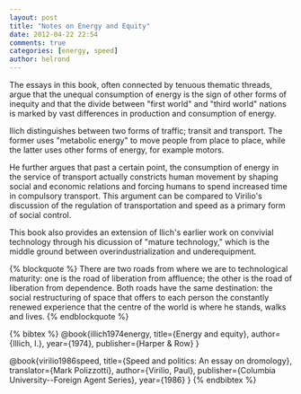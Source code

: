 ```yaml
---
layout: post
title: "Notes on Energy and Equity"
date: 2012-04-22 22:54
comments: true
categories: [energy, speed]
author: helrond
---
```

The essays in this book, often connected by tenuous thematic threads, argue that the unequal consumption of energy is the sign of other forms of inequity and that the divide between "first world" and "third world" nations is marked by vast differences in production and consumption of energy.

Ilich distinguishes between two forms of traffic; transit and transport. The former uses "metabolic energy" to move people from place to place, while the latter uses other forms of energy, for example motors.

He further argues that past a certain point, the consumption of energy in the service of transport actually constricts human movement by shaping social and economic relations and forcing humans to spend increased time in compulsory transport. This argument can be compared to Virilio's discussion of the regulation of transportation and speed as a primary form of social control.

This book also provides an extension of Ilich's earlier work on convivial technology through his dicussion of "mature technology," which is the middle ground between overindustrialization and underequipment.

{% blockquote %}
There are two roads from where we are to technological maturity: one is the road of liberation from affluence; the other is the road of liberation from dependence. Both roads have the same destination: the social restructuring of space that offers to each person the constantly renewed experience that the centre of the world is where he stands, walks and lives.
{% endblockquote %}

{% bibtex %}
@book{illich1974energy,
  title={Energy and equity},
  author={Illich, I.},
  year={1974},
  publisher={Harper & Row}
}

@book{virilio1986speed,
  title={Speed and politics: An essay on dromology},
  translator={Mark Polizzotti},
  author={Virilio, Paul},
  publisher={Columbia University--Foreign Agent Series},
  year={1986}
}
{% endbibtex %}